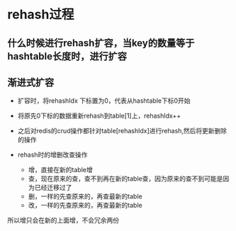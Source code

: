 # rehash过程


## 什么时候进行rehash扩容，当key的数量等于hashtable长度时，进行扩容


## 渐进式扩容
+ 扩容时，将rehashIdx 下标置为0，代表从hashtable下标0开始
+ 将原先0下标的数据重新rehash到table[1]上，rehashIdx++
+ 之后对redis的crud操作都针对table[rehashIdx]进行rehash,然后将更新删除的操作


+ rehash时的增删改查操作
    + 增，直接在新的table增
    + 查，现在原来的查，查不到再在新的table查，因为原来的查不到可能是因为已经迁移过了
    + 删，一样的先查原来的，再查最新的table
    + 改，一样的先查原来的，再查最新的table

所以增只会在新的上面增，不会冗余两份